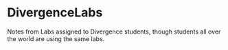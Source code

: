 # DivergenceLabs
Notes from Labs assigned to Divergence students, though students all over the world are using the same labs.
